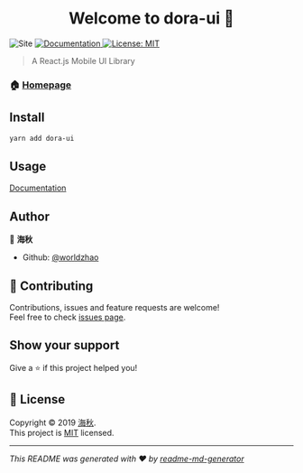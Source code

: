 <h1 align="center">Welcome to dora-ui 👋</h1>
<p>
  <img alt="Site" src="https://api.netlify.com/api/v1/badges/dfb73836-3b67-4c85-922a-aca4b9122c89/deploy-status" />
  <a href="https://dora-ui.netlify.com">
    <img alt="Documentation" src="https://img.shields.io/badge/documentation-yes-brightgreen.svg" target="_blank" />
  </a>
  <a href="https://github.com/worldzhao/dora-ui/blob/master/LICENSE">
    <img alt="License: MIT" src="https://img.shields.io/badge/License-MIT-yellow.svg" target="_blank" />
  </a>
</p>

> A React.js Mobile UI Library

### 🏠 [Homepage](https://dora-ui.netlify.com/)

## Install

```sh
yarn add dora-ui
```

## Usage

[Documentation](https://dora-ui.netlify.com/)

## Author

👤 **海秋**

- Github: [@worldzhao](https://github.com/worldzhao)

## 🤝 Contributing

Contributions, issues and feature requests are welcome!<br />Feel free to check [issues page](https://github.com/worldzhao/dora-ui/issues).

## Show your support

Give a ⭐️ if this project helped you!

## 📝 License

Copyright © 2019 [海秋](https://github.com/worldzhao).<br />
This project is [MIT](https://github.com/worldzhao/dora-ui/blob/master/LICENSE) licensed.

---

_This README was generated with ❤️ by [readme-md-generator](https://github.com/kefranabg/readme-md-generator)_
